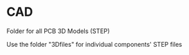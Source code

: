 <h1>CAD</h1>

Folder for all PCB 3D Models (STEP)

Use the folder "3Dfiles" for individual components' STEP files

